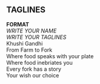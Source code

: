 ## TAGLINES

**FORMAT** <br>
_WRITE YOUR NAME_ <br>
_WRITE YOUR TAGLINES_ <br>
Khushi Gandhi<br>
From Farm to Fork<br>
Where food speaks with your plate<br>
Where food inebriates you<br>
Every fork has a story<br>
Your wish our choice<br>
